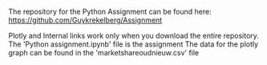 The repository for the Python Assignment can be found here: 
https://github.com/Guykrekelberg/Assignment

Plotly and Internal links work only when you download the entire repository.
The 'Python assignment.ipynb' file is the assignment
The data for the plotly graph can be found in the 'marketshareoudnieuw.csv' file
